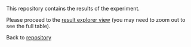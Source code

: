 This repository contains the results of the experiment.

Please proceed to the [result explorer view](https://taro-ball.github.io/thesis-results/o_asg_taewa_3_.html) (you may need to zoom out to see the full table).

Back to [repository](https://github.com/taro-ball/thesis-results)
